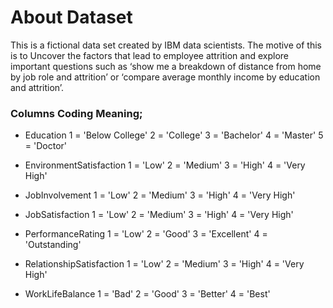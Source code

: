 # About Dataset
This is a fictional data set created by IBM data scientists. The motive of this is to Uncover the factors that lead to employee attrition and explore important questions such as ‘show me a breakdown of distance from home by job role and attrition’ or ‘compare average monthly income by education and attrition’.

### Columns Coding Meaning;

- Education
1 = 'Below College'
2 = 'College'
3 = 'Bachelor'
4 = 'Master'
5 = 'Doctor'

- EnvironmentSatisfaction
1 = 'Low'
2 = 'Medium'
3 = 'High'
4 = 'Very High'

- JobInvolvement
1 = 'Low'
2 = 'Medium'
3 = 'High'
4 = 'Very High'

- JobSatisfaction
1 = 'Low'
2 = 'Medium'
3 = 'High'
4 = 'Very High'

- PerformanceRating
1 = 'Low'
2 = 'Good'
3 = 'Excellent'
4 = 'Outstanding'

- RelationshipSatisfaction
1 = 'Low'
2 = 'Medium'
3 = 'High'
4 = 'Very High'

- WorkLifeBalance
1 = 'Bad'
2 = 'Good'
3 = 'Better'
4 = 'Best'
